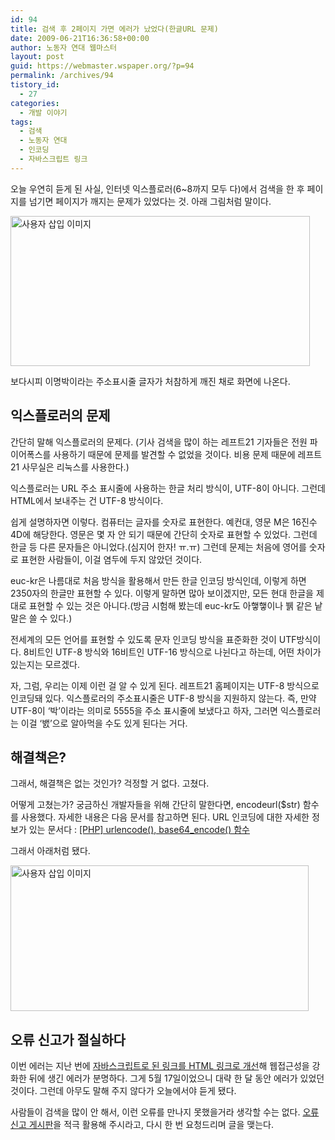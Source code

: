 ```yaml
---
id: 94
title: 검색 후 2페이지 가면 에러가 났었다(한글URL 문제)
date: 2009-06-21T16:36:58+00:00
author: 노동자 연대 웹마스터
layout: post
guid: https://webmaster.wspaper.org/?p=94
permalink: /archives/94
tistory_id:
  - 27
categories:
  - 개발 이야기
tags:
  - 검색
  - 노동자 연대
  - 인코딩
  - 자바스크립트 링크
---
```

오늘 우연히 듣게 된 사실, 인터넷 익스플로러(6~8까지 모두 다)에서 검색을 한 후 페이지를 넘기면 페이지가 깨지는 문제가 있었다는 것. 아래 그림처럼 말이다.

<img src="https://webmaster.wspaper.org/wp-content/uploads/1/cfile9.uf.120281564D08470D26E45D.png" class="aligncenter" width="479" height="240" alt="사용자 삽입 이미지" />

보다시피 이명박이라는 주소표시줄 글자가 처참하게 깨진 채로 화면에 나온다.

## 익스플로러의 문제

간단히 말해 익스플로러의 문제다. (기사 검색을 많이 하는 레프트21 기자들은 전원 파이어폭스를 사용하기 때문에 문제를 발견할 수 없었을 것이다. 비용 문제 때문에 레프트21 사무실은 리눅스를 사용한다.)

익스플로러는 URL 주소 표시줄에 사용하는 한글 처리 방식이, UTF-8이 아니다. 그런데 HTML에서 보내주는 건 UTF-8 방식이다.

쉽게 설명하자면 이렇다. 컴퓨터는 글자를 숫자로 표현한다. 예컨대, 영문 M은 16진수 4D에 해당한다. 영문은 몇 자 안 되기 때문에 간단히 숫자로 표현할 수 있었다. 그런데 한글 등 다른 문자들은 아니었다.(심지어 한자! ㅠ.ㅠ) 그런데 문제는 처음에 영어를 숫자로 표현한 사람들이, 이걸 염두에 두지 않았던 것이다.

euc-kr은 나름대로 처음 방식을 활용해서 만든 한글 인코딩 방식인데, 이렇게 하면 2350자의 한글만 표현할 수 있다. 이렇게 말하면 많아 보이겠지만, 모든 현대 한글을 제대로 표현할 수 있는 것은 아니다.(방금 시험해 봤는데 euc-kr도 아햏햏이나 뷁 같은 낱말은 쓸 수 있다.)

전세계의 모든 언어를 표현할 수 있도록 문자 인코딩 방식을 표준화한 것이 UTF방식이다. 8비트인 UTF-8 방식와 16비트인 UTF-16 방식으로 나뉜다고 하는데, 어떤 차이가 있는지는 모르겠다.

자, 그럼, 우리는 이제 이런 걸 알 수 있게 된다. 레프트21 홈페이지는 UTF-8 방식으로 인코딩돼 있다. 익스플로러의 주소표시줄은 UTF-8 방식을 지원하지 않는다. 즉, 만약 UTF-8이 ‘박’이라는 의미로 5555을 주소 표시줄에 보냈다고 하자, 그러면 익스플로러는 이걸 ‘밼’으로 알아먹을 수도 있게 된다는 거다.

## 해결책은?

그래서, 해결책은 없는 것인가? 걱정할 거 없다. 고쳤다.

어떻게 고쳤는가? 궁금하신 개발자들을 위해 간단히 말한다면, encodeurl($str) 함수를 사용했다. 자세한 내용은 다음 문서를 참고하면 된다. URL 인코딩에 대한 자세한 정보가 있는 문서다 : <a href="http://flashcafe.org/11227" target="_blank" class="broken_link">[PHP] urlencode(), base64_encode() 함수</a>

그래서 아래처럼 됐다.

<img src="https://webmaster.wspaper.org/wp-content/uploads/1/cfile8.uf.1323094F4D08470D0E5CE3.png" class="aligncenter" width="477" height="233" alt="사용자 삽입 이미지" />

## 오류 신고가 절실하다

이번 에러는 지난 번에 <a href="https://webmaster.wspaper.org/webmaster/19" target="_blank" class="broken_link">자바스크립트로 된 링크를 HTML 링크로 개선</a>해 웹접근성을 강화한 뒤에 생긴 에러가 분명하다. 그게 5월 17일이었으니 대략 한 달 동안 에러가 있었던 것이다. 그런데 아무도 말해 주지 않다가 오늘에서야 듣게 됐다.

사람들이 검색을 많이 안 해서, 이런 오류를 만나지 못했을거라 생각할 수는 없다. <a href="https://webmaster.wspaper.org/webmaster/19" target="_blank" class="broken_link">오류 신고 게시판</a>을 적극 활용해 주시라고, 다시 한 번 요청드리며 글을 맺는다.
